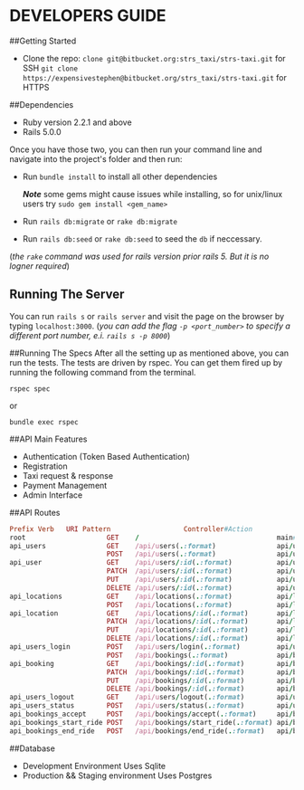 # DEVELOPERS GUIDE

##Getting Started

+ Clone the repo:
`clone git@bitbucket.org:strs_taxi/strs-taxi.git` for SSH
`git clone https://expensivestephen@bitbucket.org/strs_taxi/strs-taxi.git` for HTTPS

##Dependencies

* Ruby version 2.2.1 and above
* Rails 5.0.0

Once you have those two, you can then run your command line and navigate into the project's folder and then run:

* Run `bundle install` to install all other dependencies


    ***Note*** some gems might cause issues while installing, so for unix/linux users try `sudo gem install <gem_name>`
* Run `rails db:migrate` or `rake db:migrate`
* Run `rails db:seed`  or `rake db:seed` to seed the `db` if neccessary.

(*the `rake` command was used for rails version prior rails 5. But it is no logner required*)

## Running The Server

You can run `rails s` or `rails server` and visit the page on the browser by typing `localhost:3000`. (*you can add the flag `-p <port_number>` to specify a different port number, e.i. `rails s -p 8000`*)

##Running The Specs
After all the setting up as mentioned above, you can run the tests. The tests are driven by rspec. You can get them fired up by running the following command from the terminal.

  `rspec spec`

or

  `bundle exec rspec`

##API Main Features

* Authentication (Token Based Authentication)
* Registration
* Taxi request & response
* Payment Management
* Admin Interface

##API Routes

```ruby
Prefix Verb   URI Pattern                  Controller#Action
root                    GET    /                                  main#index
api_users               GET    /api/users(.:format)               api/users#index
                        POST   /api/users(.:format)               api/users#create
api_user                GET    /api/users/:id(.:format)           api/users#show
                        PATCH  /api/users/:id(.:format)           api/users#update
                        PUT    /api/users/:id(.:format)           api/users#update
                        DELETE /api/users/:id(.:format)           api/users#destroy
api_locations           GET    /api/locations(.:format)           api/locations#index
                        POST   /api/locations(.:format)           api/locations#create
api_location            GET    /api/locations/:id(.:format)       api/locations#show
                        PATCH  /api/locations/:id(.:format)       api/locations#update
                        PUT    /api/locations/:id(.:format)       api/locations#update
                        DELETE /api/locations/:id(.:format)       api/locations#destroy
api_users_login         POST   /api/users/login(.:format)         api/users#login
                        POST   /api/bookings(.:format)            api/bookings#create
api_booking             GET    /api/bookings/:id(.:format)        api/bookings#show
                        PATCH  /api/bookings/:id(.:format)        api/bookings#update
                        PUT    /api/bookings/:id(.:format)        api/bookings#update
                        DELETE /api/bookings/:id(.:format)        api/bookings#destroy
api_users_logout        GET    /api/users/logout(.:format)        api/users#logout
api_users_status        POST   /api/users/status(.:format)        api/users#status
api_bookings_accept     POST   /api/bookings/accept(.:format)     api/bookings#accept
api_bookings_start_ride POST   /api/bookings/start_ride(.:format) api/bookings#start_ride
api_bookings_end_ride   POST   /api/bookings/end_ride(.:format)   api/bookings#end_ride

```

##Database
* Development Environment
    Uses Sqlite
* Production && Staging environment
    Uses Postgres
